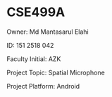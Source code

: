 # CSE499A

Owner: Md Mantasarul Elahi 

ID: 151 2518 042

Faculty Initial: AZK

Project Topic: Spatial Microphone

Project Platform: Android
